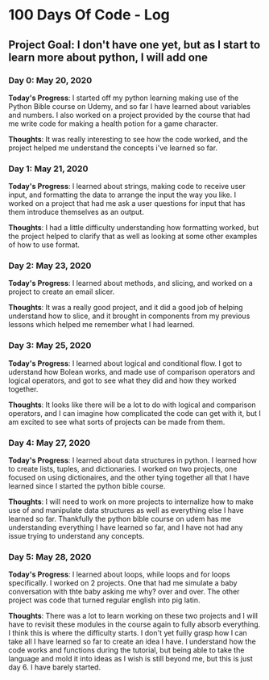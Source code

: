 # 100 Days Of Code - Log
## Project Goal: I don't have one yet, but as I start to learn more about python, I will add one

### Day 0: May 20, 2020 

**Today's Progress**: I started off my python learning making use of the Python Bible course on Udemy, and so far I have learned about variables and numbers. I also worked on a project provided by the course that had me write code for making a health potion for a game character.

**Thoughts**: It was really interesting to see how the code worked, and the project helped me understand the concepts i've learned so far.

### Day 1: May 21, 2020 

**Today's Progress**: I learned about strings, making code to receive user input, and formatting the data to arrange the input the way you like. I worked on a project that had me ask a user questions for input that has them introduce themselves as an output.

**Thoughts**: I had a little difficulty understanding how formatting worked, but the project helped to clarify that as well as looking at some other examples of how to use format.

### Day 2: May 23, 2020 

**Today's Progress**: I learned about methods, and slicing, and worked on a project to create an email slicer.

**Thoughts**: It was a really good project, and it did a good job of helping understand how to slice, and it brought in components from my previous lessons which helped  me remember what I had learned.

### Day 3: May 25, 2020 

**Today's Progress**: I learned about logical and conditional flow. I got to uderstand how Bolean works, and made use of comparison operators and logical operators, and got to see what they did and how they worked together.

**Thoughts**: It looks like there will be a lot to do with logical and comparison operators, and I can imagine how complicated the code can get with it, but I am excited to see what sorts of projects can be made from them.

### Day 4: May 27, 2020 

**Today's Progress**: I learned about data structures in python. I learned how to create lists, tuples, and dictionaries. I worked on two projects, one focused on using dictionaires, and the other tying together all that I have learned since I started the python bible course.

**Thoughts**: I will need to work on more projects to internalize how to make use of and manipulate data structures as well as everything else I have learned so far. Thankfully the python bible course on udem has me understanding everything I have learned so far, and I have not had any issue trying to understand any concepts.

### Day 5: May 28, 2020 

**Today's Progress**: I learned about loops, while loops and for loops specifically. I worked on 2 projects. One that had me simulate a baby conversation with thte baby asking me why? over and over. The other project was code that turned regular english into pig latin.

**Thoughts**: There was a lot to learn working on these two projects and I will have to revisit these modules in the course again to fully absorb everything. I think this is where the difficulty starts. I don't yet fuilly grasp how I can take all I have learned so far to create an idea I have. I understand how the code works and functions during the tutorial, but being able to take the language and mold it into ideas as I wish is still beyond me, but this is just day 6. I have barely started.
